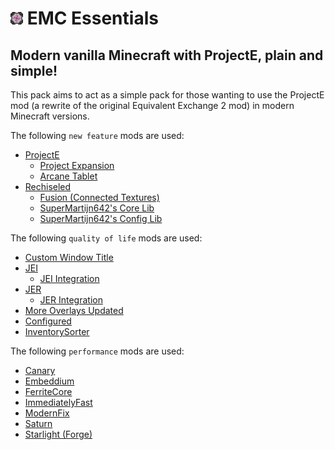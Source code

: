 # <img src="icon.png" height="20px" alt="EMC Essentials"/> EMC Essentials
## Modern vanilla Minecraft with ProjectE, plain and simple!

This pack aims to act as a simple pack for those wanting to use the ProjectE mod (a rewrite of the original Equivalent Exchange 2 mod) in modern Minecraft versions.

The following `new feature` mods are used:
- [ProjectE]([https://www.curseforge.com/minecraft/mc-mods/projecte](https://www.curseforge.com/minecraft/mc-mods/projecte))
  - [Project Expansion](https://www.curseforge.com/minecraft/mc-mods/project-expansion)
  - [Arcane Tablet]([https://www.curseforge.com/minecraft/mc-mods/arcane-tablet](https://www.curseforge.com/minecraft/mc-mods/arcane-tablet))
- [Rechiseled](https://www.curseforge.com/minecraft/mc-mods/rechiseled)
  - [Fusion (Connected Textures)](https://www.curseforge.com/minecraft/mc-mods/fusion-connected-textures)
  - [SuperMartijn642's Core Lib]([https://www.curseforge.com/minecraft/mc-mods/supermartijn642s-core-lib](https://www.curseforge.com/minecraft/mc-mods/supermartijn642s-core-lib))
  - [SuperMartijn642's Config Lib](https://www.curseforge.com/minecraft/mc-mods/supermartijn642s-config-lib)

The following `quality of life` mods are used:
- [Custom Window Title](https://www.curseforge.com/minecraft/mc-mods/custom-window-title)
- [JEI](https://www.curseforge.com/minecraft/mc-mods/jei)
  - [JEI Integration](https://www.curseforge.com/minecraft/mc-mods/jei-integration)
- [JER](https://www.curseforge.com/minecraft/mc-mods/just-enough-resources-jer)
  - [JER Integration](https://www.curseforge.com/minecraft/mc-mods/jer-integration)
- [More Overlays Updated](https://www.curseforge.com/minecraft/mc-mods/more-overlays-updated)
- [Configured](https://www.curseforge.com/minecraft/mc-mods/configured)
- [InventorySorter](https://www.curseforge.com/minecraft/mc-mods/inventory-sorter)

The following `performance` mods are used:
- [Canary](https://www.curseforge.com/minecraft/mc-mods/canary)
- [Embeddium](https://www.curseforge.com/minecraft/mc-mods/embeddium)
- [FerriteCore](https://www.curseforge.com/minecraft/mc-mods/ferritecore)
- [ImmediatelyFast](https://www.curseforge.com/minecraft/mc-mods/immediatelyfast)
- [ModernFix](https://www.curseforge.com/minecraft/mc-mods/modernfix)
- [Saturn](https://www.curseforge.com/minecraft/mc-mods/saturn)
- [Starlight (Forge)](https://www.curseforge.com/minecraft/mc-mods/starlight-forge)
